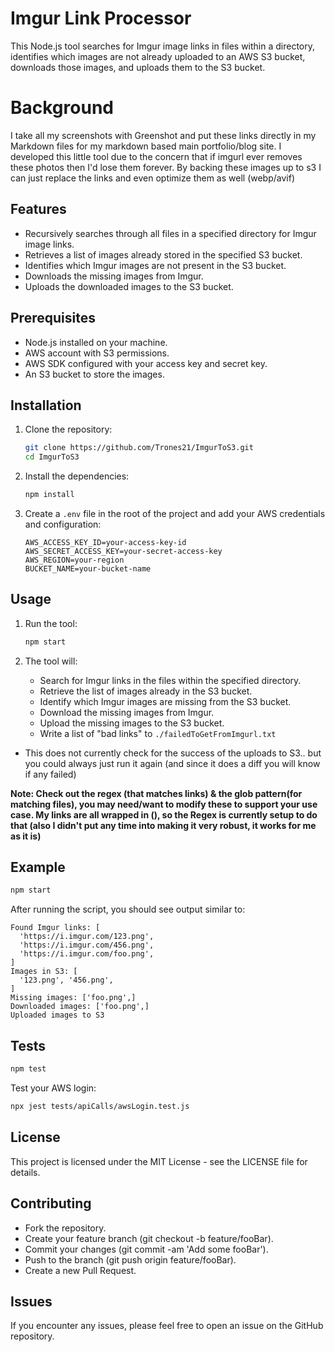 # Imgur Link Processor

This Node.js tool searches for Imgur image links in files within a directory, identifies which images are not already uploaded to an AWS S3 bucket, downloads those images, and uploads them to the S3 bucket.

# Background
I take all my screenshots with Greenshot and put these links directly in my Markdown files for my markdown based main portfolio/blog site. I developed this little tool due to the concern that if imgurl ever removes these photos then I'd lose them forever. By backing these images up to s3 I can just replace the links and even optimize them as well (webp/avif) 

## Features

- Recursively searches through all files in a specified directory for Imgur image links.
- Retrieves a list of images already stored in the specified S3 bucket.
- Identifies which Imgur images are not present in the S3 bucket.
- Downloads the missing images from Imgur.
- Uploads the downloaded images to the S3 bucket.

## Prerequisites

- Node.js installed on your machine.
- AWS account with S3 permissions.
- AWS SDK configured with your access key and secret key.
- An S3 bucket to store the images.

## Installation

1. Clone the repository:
    ```sh
    git clone https://github.com/Trones21/ImgurToS3.git
    cd ImgurToS3
    ```

2. Install the dependencies:
    ```sh
    npm install
    ```

3. Create a `.env` file in the root of the project and add your AWS credentials and configuration:
    ```env
    AWS_ACCESS_KEY_ID=your-access-key-id
    AWS_SECRET_ACCESS_KEY=your-secret-access-key
    AWS_REGION=your-region
    BUCKET_NAME=your-bucket-name
    ```

## Usage

1. Run the tool:
    ```sh
    npm start
    ```

2. The tool will:
    - Search for Imgur links in the files within the specified directory.
    - Retrieve the list of images already in the S3 bucket.
    - Identify which Imgur images are missing from the S3 bucket.
    - Download the missing images from Imgur.
    - Upload the missing images to the S3 bucket.
    - Write a list of "bad links" to ```./failedToGetFromImgurl.txt```

- This does not currently check for the success of the uploads to S3.. but you could always just run it again (and since it does a diff you will know if any failed) 

**Note: Check out the regex (that matches links) & the glob pattern(for matching files), you may need/want to modify these to support your use case. My links are all wrapped in (), so the Regex is currently setup to do that (also I didn't put any time into making it very robust, it works for me as it is)**

## Example

```sh
npm start
```

After running the script, you should see output similar to:

```
Found Imgur links: [
  'https://i.imgur.com/123.png',
  'https://i.imgur.com/456.png',
  'https://i.imgur.com/foo.png',
]
Images in S3: [
  '123.png', '456.png',
]
Missing images: ['foo.png',]
Downloaded images: ['foo.png',]
Uploaded images to S3
```

## Tests

```sh
npm test
```

Test your AWS login: 
```sh
npx jest tests/apiCalls/awsLogin.test.js
```


## License
This project is licensed under the MIT License - see the LICENSE file for details.

## Contributing
- Fork the repository.
- Create your feature branch (git checkout -b feature/fooBar).
- Commit your changes (git commit -am 'Add some fooBar').
- Push to the branch (git push origin feature/fooBar).
- Create a new Pull Request.

## Issues
If you encounter any issues, please feel free to open an issue on the GitHub repository.

